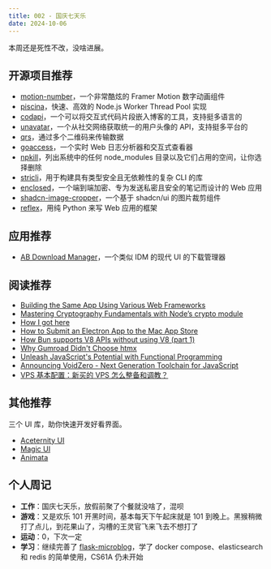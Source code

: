 ```yaml
---
title: 002 - 国庆七天乐
date: 2024-10-06
---
```


本周还是死性不改，没啥进展。

## 开源项目推荐

- [motion-number](https://github.com/barvian/motion-number)，一个非常酷炫的 Framer Motion 数字动画组件
- [piscina](https://github.com/piscinajs/piscina)，快速、高效的 Node.js Worker Thread Pool 实现
- [codapi](https://github.com/nalgeon/codapi)，一个可以将交互式代码片段嵌入博客的工具，支持挺多语言的
- [unavatar](https://github.com/microlinkhq/unavatar)，一个从社交网络获取统一的用户头像的 API，支持挺多平台的
- [qrs](https://github.com/qifi-dev/qrs)，通过多个二维码来传输数据
- [goaccess](https://github.com/allinurl/goaccess)，一个实时 Web 日志分析器和交互式查看器
- [npkill](https://github.com/voidcosmos/npkill)，列出系统中的任何 node_modules 目录以及它们占用的空间，让你选择删除
- [stricli](https://github.com/bloomberg/stricli)，用于构建具有类型安全且无依赖性的复杂 CLI 的库
- [enclosed](https://github.com/CorentinTh/enclosed)，一个端到端加密、专为发送私密且安全的笔记而设计的 Web 应用
- [shadcn-image-cropper](https://github.com/sujjeee/shadcn-image-cropper)，一个基于 shadcn/ui 的图片裁剪组件
- [reflex](https://github.com/reflex-dev/reflex)，用纯 Python 来写 Web 应用的框架

## 应用推荐

- [AB Download Manager](https://github.com/amir1376/ab-download-manager)，一个类似 IDM 的现代 UI 的下载管理器

## 阅读推荐

- [Building the Same App Using Various Web Frameworks](https://eugeneyan.com/writing/web-frameworks/)
- [Mastering Cryptography Fundamentals with Node’s crypto module](https://blog.yonatan.dev/cryptography-with-node-crypto-module/)
- [How I got here](https://pthorpe92.dev/intro/my-story)
- [How to Submit an Electron App to the Mac App Store](https://www.dolthub.com/blog/2024-10-02-how-to-submit-an-electron-app-to-mac-app-store)
- [How Bun supports V8 APIs without using V8 (part 1)](https://bun.sh/blog/how-bun-supports-v8-apis-without-using-v8-part-1)
- [Why Gumroad Didn't Choose htmx](https://htmx.org/essays/why-gumroad-didnt-choose-htmx/)
- [Unleash JavaScript's Potential with Functional Programming](https://janhesters.com/blog/unleash-javascripts-potential-with-functional-programming)
- [Announcing VoidZero - Next Generation Toolchain for JavaScript](https://voidzero.dev/posts/announcing-voidzero-inc)
- [VPS 基本配置：新买的 VPS 怎么整备和调教？](https://www.guai.win/notes/0003-new-vps)

## 其他推荐

三个 UI 库，助你快速开发好看界面。

- [Aceternity UI](https://ui.aceternity.com/)
- [Magic UI](https://magicui.design/)
- [Animata](https://animata.design/)

## 个人周记

- **工作**：国庆七天乐，放假前聚了个餐就没啥了，混呗
- **游戏**：又是欢乐 101 开黑时间，基本每天下午起床就是 101 到晚上。黑猴稍微打了点儿，到花果山了，沟槽的王灵官飞来飞去不想打了
- **运动**：0，下次一定
- **学习**：继续完善了 [flask-microblog](https://github.com/mancuoj-collective/flask-microblog)，学了 docker compose、elasticsearch 和 redis 的简单使用，CS61A 仍未开始

